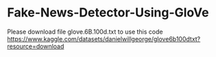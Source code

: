 # Fake-News-Detector-Using-GloVe
Please download file glove.6B.100d.txt to use this code
https://www.kaggle.com/datasets/danielwillgeorge/glove6b100dtxt?resource=download

